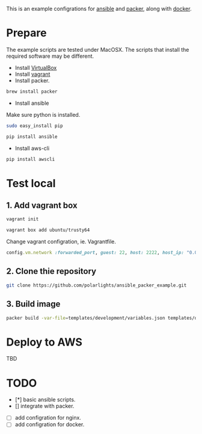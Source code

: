 This is an example configrations for [ansible](www.ansible.com) and [packer](http://www.packer.io), along with [docker](https://www.docker.com/).
 
# Prepare

The example scripts are tested under MacOSX. The scripts that install the required software may be different.

- Install [VirtualBox](https://www.virtualbox.org/wiki/Downloads)
- Install [vagrant](https://www.vagrantup.com/downloads.html)
- Install packer.

```bash
brew install packer
```

- Install ansible

Make sure python is installed.

```bash
sudo easy_install pip

pip install ansible
```

- Install aws-cli

```bash
pip install awscli
```

# Test local

## 1. Add vagrant box

```bash
vagrant init

vagrant box add ubuntu/trusty64
```
Change vagrant configration, ie. Vagrantfile.

```ruby
config.vm.network :forwarded_port, guest: 22, host: 2222, host_ip: "0.0.0.0", id: "ssh", auto_correct: true)
```

## 2. Clone thie repository

```bash
git clone https://github.com/polarlights/ansible_packer_example.git
```

## 3. Build image

```bash
packer build -var-file=templates/development/variables.json templates/development/mysql.json
```

# Deploy to AWS

TBD

# TODO

- [*] basic ansible scripts.
- [] integrate with packer.
- [ ] add configration for nginx.
- [ ] add configration for docker.
